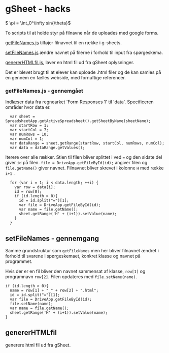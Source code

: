 <script type="text/javascript" src="http://cdn.mathjax.org/mathjax/latest/MathJax.js?config=default"></script>

# gSheet - hacks
$ \pi = \int_0^\infty sin{\theta}$

To scripts til at holde styr på filnavne når de uploades med google forms.

[getFileNames.js](getFileNames.js) tilføjer filnavnet til en række i g-sheets.

[setFileNames.js](setFileNames.js) ændre navnet på filerne i forhold til input fra spørgeskema.

[genererHTMLfil.js](genererHTMLfil.js), laver en html fil ud fra gSheet oplysninger.

Det er blevet brugt til at elever kan uploade .html filer og de kan samles på en gennem en fælles webside, med fornuftige referencer.


### getFileNames.js - gennemgået

Indlæser data fra regnearket 'Form Responses 1' til 'data'. Specificeren områder hvor data er.

``` var sheetName = 'Form Responses 1';
  var sheet = SpreadsheetApp.getActiveSpreadsheet().getSheetByName(sheetName);
  var startRow = 1;
  var startCol = 7;
  var numRows = 10;
  var numCol = 1;
  var dataRange = sheet.getRange(startRow, startCol, numRows, numCol);
  var data = dataRange.getValues();
```

Iterere over alle rækker. Stien til filen bliver splittet i ved `=`  og den sidste del giver `id` på filen. `file = DriveApp.getFileById(id);` angiver filen og `file.getName()` giver navnet. Filnavnet bliver skrevet i kolonne `H` med række `i+1` .

```
  for (var i = 1; i < data.length; ++i) {
    var row = data[i];
    id = row[0];
    if (id.length > 0){
      id = id.split("=")[1];
      var file = DriveApp.getFileById(id);
      var name = file.getName();
      sheet.getRange('H' + (i+1)).setValue(name);
    }
  }
```

## setFileNames - gennemgang
Samme grundstruktur som `getFileNames` men her bliver filnavnet ændret i forhold til svarene i spørgeskemaet, konkret klasse og navnet på programmet.

Hvis der er en fil bliver den navnet sammensat af klasse, `row[1]` og programnavn `row[2]`. Filen opdateres med `file.setName(name)`.

```
if (id.length > 0){
  name = row[1] + "_" + row[2] + ".html";
  id = id.split("=")[1];
  var file = DriveApp.getFileById(id);
  file.setName(name);
  var name = file.getName();
  sheet.getRange('H' + (i+1)).setValue(name);
}
```

## genererHTMLfil

generere html fil ud fra gSheet.

